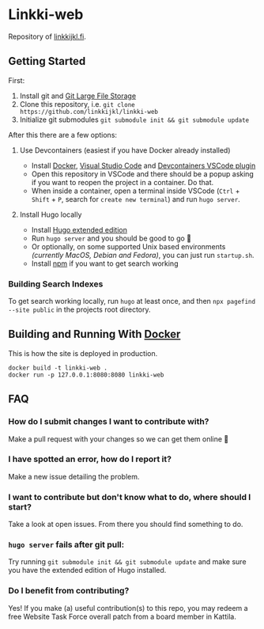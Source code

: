 # Linkki-web

Repository of [linkkijkl.fi](https://linkkijkl.fi).


## Getting Started

First:

1. Install git and [Git Large File Storage](https://git-lfs.com)
2. Clone this repository, i.e. `git clone https://github.com/linkkijkl/linkki-web`
3. Initialize git submodules `git submodule init && git submodule update`

After this there are a few options:

1. Use Devcontainers (easiest if you have Docker already installed)
    - Install [Docker](https://docs.docker.com/), [Visual Studio Code](https://code.visualstudio.com/)
and [Devcontainers VSCode plugin](https://marketplace.visualstudio.com/items?itemName=ms-vscode-remote.remote-containers)
    - Open this repository in VSCode and there should be a popup asking if you want to reopen the project in a container. Do that.
    - When inside a container, open a terminal inside VSCode (`Ctrl` + `Shift` + `P`, search for `create new terminal`) and run `hugo server`.

2. Install Hugo locally
    - Install [Hugo extended edition](https://gohugo.io/)
    - Run `hugo server` and you should be good to go 🎉
    - Or optionally, on some supported Unix based environments _(currently MacOS, Debian and Fedora)_, you can just run `startup.sh`.
    - Install [npm](https://nodejs.org) if you want to get search working


### Building Search Indexes

To get search working locally, run `hugo` at least once, and then `npx pagefind --site public` in the projects root directory.


## Building and Running With [Docker](https://www.docker.com/)

This is how the site is deployed in production.

```shell
docker build -t linkki-web .
docker run -p 127.0.0.1:8080:8080 linkki-web
```


## FAQ

### How do I submit changes I want to contribute with?

Make a pull request with your changes so we can get them online 🙂

### I have spotted an error, how do I report it?

Make a new issue detailing the problem.

### I want to contribute but don't know what to do, where should I start?

Take a look at open issues. From there you should find something to do.

### `hugo server` fails after git pull:

Try running `git submodule init && git submodule update` and make sure
you have the extended edition of Hugo installed.

### Do I benefit from contributing?

Yes! If you make (a) useful contribution(s) to this repo, you may
redeem a free Website Task Force overall patch from a board member in
Kattila.

